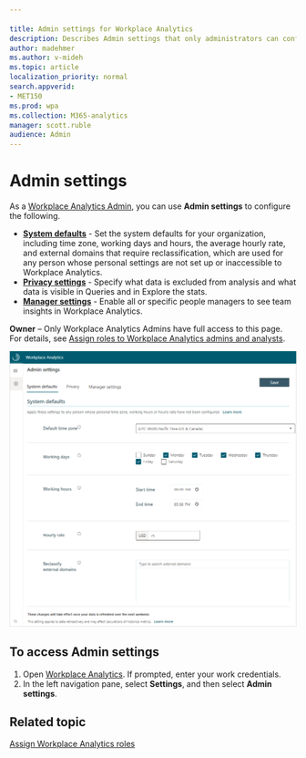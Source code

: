 ```yaml
---

title: Admin settings for Workplace Analytics
description: Describes Admin settings that only administrators can configure and edit in Workplace Analytics
author: madehmer
ms.author: v-mideh
ms.topic: article
localization_priority: normal 
search.appverid:
- MET150
ms.prod: wpa
ms.collection: M365-analytics
manager: scott.ruble
audience: Admin
---
```


# Admin settings

As a [Workplace Analytics Admin](settings.md), you can use **Admin settings** to configure the following.

* [**System defaults**](system-defaults.md) - Set the system defaults for your organization, including time zone, working days and hours, the average hourly rate, and external domains that require reclassification, which are used for any person whose personal settings are not set up or inaccessible to Workplace Analytics.
* [**Privacy settings**](privacy-settings.md) - Specify what data is excluded from analysis and what data is visible in Queries and in Explore the stats.
* [**Manager settings**](manager-settings.md) - Enable all or specific people managers to see team insights in Workplace Analytics.

**Owner** – Only Workplace Analytics Admins have full access to this page. For details, see [Assign roles to Workplace Analytics admins and analysts](../setup/assign-roles-to-wpa-admins.md).

![Admin settings](../images/wpa/use/system-defaults.png)

## To access Admin settings

1. Open [Workplace Analytics](https://workplaceanalytics.office.com). If prompted, enter your work credentials.
2. In the left navigation pane, select **Settings**, and then select **Admin settings**.

## Related topic

[Assign Workplace Analytics roles](../setup/assign-roles-to-wpa-admins.md)
